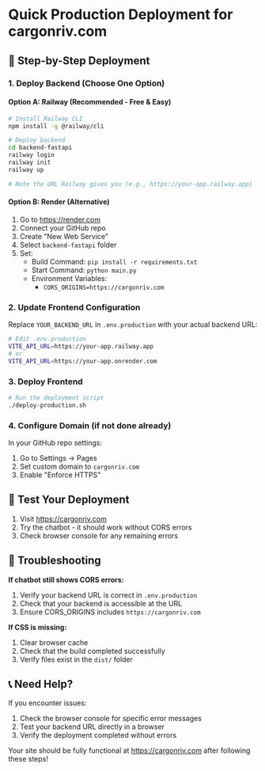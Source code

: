 # Quick Production Deployment for cargonriv.com

## 🚀 Step-by-Step Deployment

### 1. Deploy Backend (Choose One Option)

#### Option A: Railway (Recommended - Free & Easy)
```bash
# Install Railway CLI
npm install -g @railway/cli

# Deploy backend
cd backend-fastapi
railway login
railway init
railway up

# Note the URL Railway gives you (e.g., https://your-app.railway.app)
```

#### Option B: Render (Alternative)
1. Go to https://render.com
2. Connect your GitHub repo
3. Create "New Web Service"
4. Select `backend-fastapi` folder
5. Set:
   - Build Command: `pip install -r requirements.txt`
   - Start Command: `python main.py`
   - Environment Variables:
     - `CORS_ORIGINS=https://cargonriv.com`

### 2. Update Frontend Configuration

Replace `YOUR_BACKEND_URL` in `.env.production` with your actual backend URL:

```bash
# Edit .env.production
VITE_API_URL=https://your-app.railway.app
# or
VITE_API_URL=https://your-app.onrender.com
```

### 3. Deploy Frontend

```bash
# Run the deployment script
./deploy-production.sh
```

### 4. Configure Domain (if not done already)

In your GitHub repo settings:
1. Go to Settings → Pages
2. Set custom domain to `cargonriv.com`
3. Enable "Enforce HTTPS"

## 🧪 Test Your Deployment

1. Visit https://cargonriv.com
2. Try the chatbot - it should work without CORS errors
3. Check browser console for any remaining errors

## 🔧 Troubleshooting

**If chatbot still shows CORS errors:**
1. Verify your backend URL is correct in `.env.production`
2. Check that your backend is accessible at the URL
3. Ensure CORS_ORIGINS includes `https://cargonriv.com`

**If CSS is missing:**
1. Clear browser cache
2. Check that the build completed successfully
3. Verify files exist in the `dist/` folder

## 📞 Need Help?

If you encounter issues:
1. Check the browser console for specific error messages
2. Test your backend URL directly in a browser
3. Verify the deployment completed without errors

Your site should be fully functional at https://cargonriv.com after following these steps!